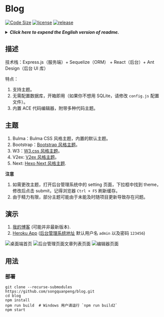 # Blog
[![Code Size](https://img.shields.io/github/languages/code-size/songquanpeng/blog)](https://github.com/songquanpeng/blog) 
[![license](https://img.shields.io/github/license/songquanpeng/blog)](https://github.com/songquanpeng/blog) 
[![release](https://img.shields.io/github/v/release/songquanpeng/blog)](https://github.com/songquanpeng/blog/releases)

<details>
<summary><strong><i>Click here to expend the English version of readme.</i></strong></summary>
<div>
 
 ## Description
+ This is a blog system powered by Express.js and React.
+ Demonstrations
    + [My blog](https://iamazing.cn/) (may not be the latest version).
    + [Heroku App](https://express-react-blog.herokuapp.com/) (visit the [management system](https://express-react-blog.herokuapp.com/admin/) with default username `admin` and password `123456`)

## Highlights
1. You can use a **code editor** to edit your content (built-in ACE code editor with multiple themes).
2. Easy to configure and integrate with disqus and statistics system.
3. You can copy from OneNote or any other programs and **paste your content with formatting** (with the `paste with formatting` feature, don't forget to set the page type to `raw`).
4. You can use this to deploy your single page web application (such as a [game](https://iamazing.cn/page/online-battle-city)), just paste the code and set the page type to `raw`.
5. System deploy is extremely simple, no need to configure the database (here I use SQLite as the default database, but it's easy to move to other database, just by modifying the `knexfile.js`).
6. **Multiple themes available**:
    1. Bulma: default theme.
    2. Bootstrap: [blog-theme-bootstrap](https://github.com/songquanpeng/blog-theme-bootstrap).
    3. W3: [blog-theme-w3](https://github.com/songquanpeng/blog-theme-w3).
    4. V2ex: [blog-theme-v2ex](https://github.com/songquanpeng/blog-theme-v2ex).
    5. Next: [blog-theme-next](https://github.com/songquanpeng/blog-theme-next).

## Deployment
```shell script
git clone --recurse-submodules https://github.com/songquanpeng/blog.git
cd blog
npm install
npm run build  # For Windows user, please run `npm run build2` instead
npm start
```

</div>
</details>

## 描述
技术栈：Express.js（服务端）+ Sequelize（ORM） + React（后台）+ Ant Design（后台 UI 库）

特点：
1. 支持主题。
2. 无需配置数据库，开箱即用（如果你不想用 SQLite，请修改 `config.js` 配置文件）。
3. 内置 ACE 代码编辑器，附带多种代码主题。

## 主题
1. Bulma：Bulma CSS 风格主题，内置的默认主题。
2. Bootstrap：[Bootstrap 风格主题](https://github.com/songquanpeng/blog-theme-bootstrap)。
3. W3：[W3.css 风格主题](https://github.com/songquanpeng/blog-theme-w3)。
4. V2ex: [V2ex 风格主题](https://github.com/songquanpeng/blog-theme-v2ex)。
5. Next: [Hexo Next 风格主题](https://github.com/songquanpeng/blog-theme-next).

**注意**
1. 如需更改主题，打开后台管理系统中的 setting 页面，下拉框中找到 theme，修改后点击 submit，记得浏览器 `Ctrl + F5` 刷新缓存。
2. 由于精力有限，部分主题可能由于未能及时随项目更新导致存在问题。

## 演示
1. [我的博客](https://iamazing.cn/) (可能并非最新版本).
2. [Heroku App](https://express-react-blog.herokuapp.com/) ([后台管理系统地址](https://express-react-blog.herokuapp.com/admin/) 默认用户名 `admin` 以及密码 `123456`)

![桌面端首页](https://user-images.githubusercontent.com/39998050/108320215-76e02e00-71fd-11eb-8ecc-caeff90eb0da.png)
![后台管理页面文章列表页面](https://user-images.githubusercontent.com/39998050/108320192-6f208980-71fd-11eb-8e3d-92e61dce09e6.png)
![编辑器页面](https://user-images.githubusercontent.com/39998050/108320168-6465f480-71fd-11eb-8abd-f74588d9e39a.png)

## 用法
### 部署
```shell script
git clone --recurse-submodules https://github.com/songquanpeng/blog.git
cd blog
npm install
npm run build  # Windows 用户请运行 `npm run build2`
npm start
```